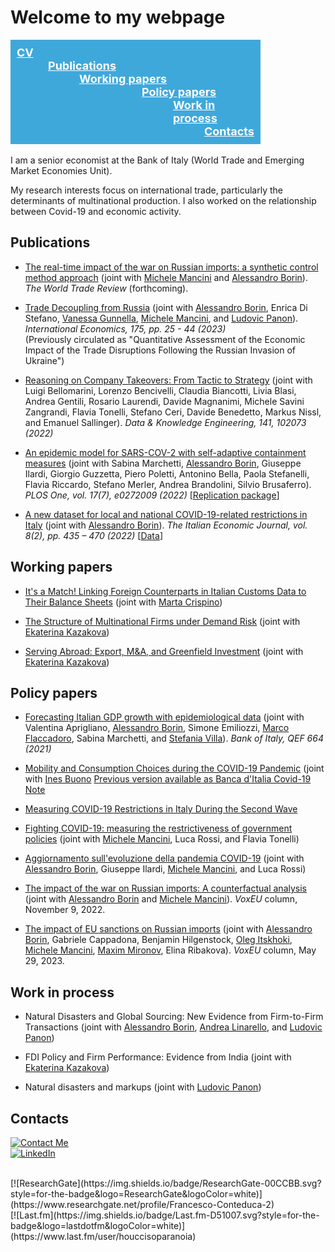 # Welcome to my webpage

<div style="display: flex;">


<nav style="flex: 0 0 336px; background-color: #3fa8db; padding: 10px;">
    <ul style="list-style-type: none; padding: 0; margin: 0; font-size: 18px;">
        <li style="margin-left: 0;"><a href="https://rawcdn.githack.com/fpaoloconteduca/fpaoloconteduca.github.io/7c464d1e69584baae3cac6e2ee38291533ce77f6/CV.pdf" style="color: white; font-weight: bold;" target="_blank">CV</a></li>
        <li style="margin-left: 50px;"><a href="#publications" style="color: white; font-weight: bold;">Publications</a></li>
        <li style="margin-left: 100px;"><a href="#working-papers" style="color: white; font-weight: bold;">Working papers</a></li>
        <li style="margin-left: 200px;"><a href="#policy-papers" style="color: white; font-weight: bold;">Policy papers</a></li>
        <li style="margin-left: 250px;"><a href="#work-in-process" style="color: white; font-weight: bold;">Work in process</a></li>
        <li style="margin-left: 300px;"><a href="#contacts" style="color: white; font-weight: bold;">Contacts</a></li> 
    </ul>
</nav>

</div>
<br />
I am a senior economist at the Bank of Italy (World Trade and Emerging Market Economies Unit).

My research interests focus on international trade, particularly the determinants of multinational production. I also worked on the relationship between Covid-19 and economic activity. 


## Publications

- [The real-time impact of the war on Russian imports: a synthetic control method approach](https://www.econstor.eu/handle/10419/266330) (joint with [Michele Mancini](http://www.tradeconomics.com/mancini) and [Alessandro Borin](http://www.tradeconomics.com/borin)). *The World Trade Review* (forthcoming).

- [Trade Decoupling from Russia](https://doi.org/10.1016/j.inteco.2023.05.001) (joint with [Alessandro Borin](http://www.tradeconomics.com/borin), Enrica Di Stefano, [Vanessa Gunnella](https://sites.google.com/site/vanessagunnella/), [Michele Mancini](http://www.tradeconomics.com/mancini), and [Ludovic Panon](https://sites.google.com/site/ludovicpanon/home)). *International Economics, 175, pp. 25 - 44 (2023)* <br> 
(Previously circulated as "Quantitative Assessment of the Economic Impact of the Trade Disruptions Following the Russian Invasion of Ukraine")

- [Reasoning on Company Takeovers: From Tactic to Strategy](https://www.sciencedirect.com/science/article/abs/pii/S0169023X22000672) (joint with Luigi Bellomarini, Lorenzo Bencivelli, Claudia Biancotti, Livia Blasi, Andrea Gentili, Rosario Laurendi, Davide Magnanimi, Michele Savini Zangrandi, Flavia Tonelli, Stefano Ceri, Davide Benedetto, Markus Nissl, and Emanuel Sallinger). *Data & Knowledge Engineering, 141, 102073 (2022)*

- [An epidemic model for SARS-COV-2 with self-adaptive containment measures](https://doi.org/10.1371/journal.pone.0272009) (joint with Sabina Marchetti, [Alessandro Borin](http://www.tradeconomics.com/borin), Giuseppe Ilardi, Giorgio Guzzetta, Piero Poletti, Antonino Bella, Paola Stefanelli, Flavia Riccardo, Stefano Merler, Andrea Brandolini, Silvio Brusaferro). *PLOS One, vol. 17(7), e0272009 (2022)* [[Replication package](https://zenodo.org/record/6668605#.YrAbOoXP3IV)]

- [A new dataset for local and national COVID-19-related restrictions in Italy](https://doi.org/10.1007/s40797-022-00197-0) (joint with [Alessandro Borin](http://www.tradeconomics.com/borin)). *The Italian Economic Journal, vol. 8(2), pp. 435 – 470 (2022)* [[Data](https://www.dropbox.com/sh/s6j0eb12ipsomc4/AAAfAeoAJch9Nf8pBUlrfBNma?dl=0)]

## Working papers

- [It's a Match! Linking Foreign Counterparts in Italian Customs Data to Their Balance Sheets](https://www.bancaditalia.it/pubblicazioni/qef/2023-0823/QEF_823_23.pdf) (joint with [Marta Crispino](https://sites.google.com/site/crispinostat/))

- [The Structure of Multinational Firms under Demand Risk](https://drive.google.com/file/d/12a7-yrnwIpMa19hrOaZMtwdSoxmmFGnP/view) (joint with [Ekaterina Kazakova](https://ekaterinakazakova.com))

- [Serving Abroad: Export, M&A, and Greenfield Investment](https://papers.ssrn.com/sol3/papers.cfm?abstract_id=4606966) (joint with [Ekaterina Kazakova](https://ekaterinakazakova.com))



## Policy papers
 
- [Forecasting Italian GDP growth with epidemiological data](https://www.bancaditalia.it/pubblicazioni/qef/2021-0664/index.html?com.dotmarketing.htmlpage.language=1) (joint with Valentina Aprigliano, [Alessandro Borin](http://www.tradeconomics.com/borin), Simone Emiliozzi, [Marco Flaccadoro](https://sites.google.com/view/marcoflaccadoro/home), Sabina Marchetti, and [Stefania Villa](https://sites.google.com/site/stefaniavilla3)). *Bank of Italy, QEF 664 (2021)*
 
 - [Mobility and Consumption Choices during the COVID-19 Pandemic](https://papers.ssrn.com/sol3/papers.cfm?abstract_id=3873765) (joint with [Ines Buono](https://sites.google.com/site/inesbuono/home) [Previous version available as Banca d'Italia Covid-19 Note](https://www.bancaditalia.it/pubblicazioni/note-covid-19/2020/Nota_Covid_Mobility_Before_Gvt_Restrictions_09112020.pdf)
 
- [Measuring COVID-19 Restrictions in Italy During the Second Wave](https://www.bancaditalia.it/pubblicazioni/note-covid-19/2021/mobility_restrictions_italy_second_wave.pdf) 

- [Fighting COVID-19: measuring the restrictiveness of government policies](https://www.bancaditalia.it/pubblicazioni/note-covid-19/2020/Nota_Lockdown_circolazione.pdf) (joint with [Michele Mancini](http://www.tradeconomics.com/mancini), Luca Rossi, and Flavia Tonelli)

- [Aggiornamento sull'evoluzione della pandemia COVID-19](https://www.bancaditalia.it/pubblicazioni/note-covid-19/2020/Aggiornamento_evoluzione_pandemia_Covid_19-2020.07.20.pdf) (joint with [Alessandro Borin](http://www.tradeconomics.com/borin), Giuseppe Ilardi, [Michele Mancini](http://www.tradeconomics.com/mancini), and Luca Rossi)

- [The impact of the war on Russian imports: A counterfactual analysis](https://cepr.org/voxeu/columns/impact-war-russian-imports-counterfactual-analysis) (joint with [Alessandro Borin](http://www.tradeconomics.com/borin) and [Michele Mancini](http://www.tradeconomics.com/mancini)). *VoxEU* column, November 9, 2022.

- [The impact of EU sanctions on Russian imports](https://cepr.org/voxeu/columns/impact-eu-sanctions-russian-imports) (joint with [Alessandro Borin](http://www.tradeconomics.com/borin), Gabriele Cappadona, Benjamin Hilgenstock, [Oleg Itskhoki](https://itskhoki.com/), [Michele Mancini](http://www.tradeconomics.com/mancini), [Maxim Mironov](http://mironov.xyz/), Elina Ribakova). *VoxEU* column, May 29, 2023.

## Work in process

- Natural Disasters and Global Sourcing: New Evidence from Firm-to-Firm Transactions (joint with [Alessandro Borin](http://www.tradeconomics.com/borin), [Andrea Linarello](https://sites.google.com/site/andrealinarello/home), and [Ludovic Panon](https://sites.google.com/site/ludovicpanon/home))
 
- FDI Policy and Firm Performance: Evidence from India (joint with [Ekaterina Kazakova](https://www.ekaterinakazakova.com))

- Natural disasters and markups (joint with [Ludovic Panon](https://sites.google.com/site/ludovicpanon/home))

  
## Contacts

[![Contact Me](https://img.shields.io/badge/E-Mail-blue?style=for-the-badge)](mailto:francescopaolo.conteduca@bancaditalia.it)
<br />
[![LinkedIn](https://img.shields.io/badge/LinkedIn-0A66C2.svg?style=for-the-badge&logo=LinkedIn&logoColor=white)](https://www.linkedin.com/in/francesco-paolo-conteduca-87146130)
<!-- 
<br />
[![Google Scholar](https://img.shields.io/badge/Google%20Scholar-4285F4.svg?style=for-the-badge&logo=Google-Scholar&logoColor=white
)](https://scholar.google.com/citations?user=k3X8TYYAAAAJ)
-->
<br />
[![ResearchGate](https://img.shields.io/badge/ResearchGate-00CCBB.svg?style=for-the-badge&logo=ResearchGate&logoColor=white)](https://www.researchgate.net/profile/Francesco-Conteduca-2)
<br />
[![Last.fm](https://img.shields.io/badge/Last.fm-D51007.svg?style=for-the-badge&logo=lastdotfm&logoColor=white)](https://www.last.fm/user/houccisoparanoia)
 
<a href="https://www.revolvermaps.com/?target=enlarge&amp;i=0zc0mexk33u"><img src="//ra.revolvermaps.com/h/m/a/0/ff0000/128/0/0zc0mexk33u.png" width="1" height="1" alt="Map" style="border:0;"></a>


 
 


